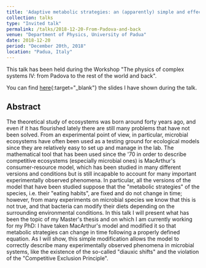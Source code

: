 ```yaml
---
title: 'Adaptive metabolic strategies: an (apparently) simple and effective answer to many challenging problems in ecology and microbiology'
collection: talks
type: "Invited talk"
permalink: /talks/2018-12-20-From-Padova-and-back
venue: "Department of Physics, University of Padua"
date: 2018-12-20
period: "December 20th, 2018"
location: "Padua, Italy"
---
```


This talk has been held during the Workshop "The physics of complex systems IV: from Padova to the rest of the world and back".

You can find [here](/files/slides/2018-12-20-PoCS-IV.pdf){:target="_blank"}<!--_--> the slides I have shown during the talk.


## Abstract
The theoretical study of ecosystems was born around forty years ago, and even if it has flourished lately there are still many problems that have not been solved. From an experimental point of view, in particular, microbial ecosystems have often been used as a testing ground for ecological models since they are relatively easy to set up and manage in the lab. The mathematical tool that has been used since the '70 in order to describe competitive ecosystems (especially microbial ones) is MacArthur's consumer-resource model, which has been studied in many different versions and conditions but is still incapable to account for many important experimentally observed phenomena. In particular, all the versions of the model that have been studied suppose that the "metabolic strategies" of the species, i.e. their "eating habits", are fixed and do not change in time; however, from many experiments on microbial species we know that this is not true, and that bacteria can modify their diets depending on the surrounding environmental conditions. In this talk I will present what has been the topic of my Master's thesis and on which I am currently working for my PhD: I have taken MacArthur's model and modified it so that metabolic strategies can change in time following a properly defined equation. As I will show, this simple modification allows the model to correctly describe many experimentally observed phenomena in microbial systems, like the existence of the so-called "diauxic shifts" and the violation of the "Competitive Exclusion Principle".
